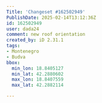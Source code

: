 ```yaml
---
Title: 'Changeset #162502949'
PublishDate: 2025-02-14T13:12:36Z
id: 162502949
user: dada24
comment: new roof orientation
created_by: iD 2.31.1
tags:
- Montenegro
- Budva
bbox:
  min_lon: 18.8405127
  min_lat: 42.2880602
  max_lon: 18.8407559
  max_lat: 42.2882114

---
```

